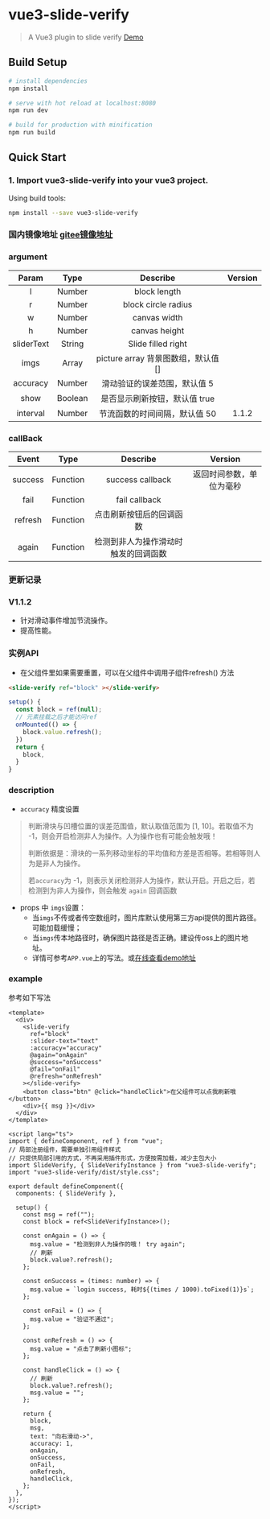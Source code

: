 # vue3-slide-verify

> A Vue3 plugin to slide verify [Demo](https://monoplasty.github.io/vue3-slide-verify/)

## Build Setup

``` bash
# install dependencies
npm install

# serve with hot reload at localhost:8080
npm run dev

# build for production with minification
npm run build
```
## Quick Start

###  1. Import vue3-slide-verify into your vue3 project.

Using build tools:

```bash
npm install --save vue3-slide-verify
```

### 国内镜像地址 [gitee镜像地址](https://gitee.com/monoplasty/vue3-slide-verify)

### argument

| Param | Type | Describe | Version |
| :------: | :------: | :------: | :-----: |
| l | Number | block length | |
| r | Number | block circle radius | |
| w | Number | canvas width | |
| h | Number | canvas height | |
| sliderText | String | Slide filled right |  |
| imgs | Array | picture array 背景图数组，默认值 [] |  |
| accuracy | Number | 滑动验证的误差范围，默认值 5 |  |
| show | Boolean | 是否显示刷新按钮，默认值 true |  |
| interval | Number | 节流函数的时间间隔，默认值 50 | 1.1.2 |

### callBack

| Event | Type | Describe | Version |
| :------: | :------: | :------: | :-----: |
| success | Function | success callback | 返回时间参数，单位为毫秒 |
| fail | Function | fail callback | |
| refresh | Function | 点击刷新按钮后的回调函数 | |
| again | Function | 检测到非人为操作滑动时触发的回调函数 |  |

### 更新记录
### V1.1.2
- 针对滑动事件增加节流操作。
- 提高性能。

### 实例API
- 在父组件里如果需要重置，可以在父组件中调用子组件refresh() 方法
```html
<slide-verify ref="block" ></slide-verify>
```
```javascript
setup() {
  const block = ref(null);
  // 元素挂载之后才能访问ref
  onMounted(() => {
    block.value.refresh();
  })
  return {
    block,
  }
}
```

### description
- `accuracy` 精度设置
> 判断滑块与凹槽位置的误差范围值，默认取值范围为 [1, 10]。若取值不为 -1，则会开启检测非人为操作。人为操作也有可能会触发哦！
>
> 判断依据是：滑块的一系列移动坐标的平均值和方差是否相等。若相等则人为是非人为操作。
>
> 若`accuracy`为 -1，则表示关闭检测非人为操作，默认开启。开启之后，若检测到为非人为操作，则会触发 `again` 回调函数

- props 中 `imgs`设置：
  - 当`imgs`不传或者传空数组时，图片库默认使用第三方api提供的图片路径。可能加载缓慢；
  - 当`imgs`传本地路径时，确保图片路径是否正确。建设传oss上的图片地址。
  - 详情可参考`APP.vue`上的写法。或[在线查看demo地址](https://monoplasty.github.io/vue3-slide-verify/)

### example
参考如下写法
```vue
<template>
  <div>
    <slide-verify
      ref="block"
      :slider-text="text"
      :accuracy="accuracy"
      @again="onAgain"
      @success="onSuccess"
      @fail="onFail"
      @refresh="onRefresh"
    ></slide-verify>
    <button class="btn" @click="handleClick">在父组件可以点我刷新哦</button>
    <div>{{ msg }}</div>
  </div>
</template>

<script lang="ts">
import { defineComponent, ref } from "vue";
// 局部注册组件，需要单独引用组件样式
// 只提供局部引用的方式，不再采用插件形式，方便按需加载，减少主包大小
import SlideVerify, { SlideVerifyInstance } from "vue3-slide-verify";
import "vue3-slide-verify/dist/style.css";

export default defineComponent({
  components: { SlideVerify },

  setup() {
    const msg = ref("");
    const block = ref<SlideVerifyInstance>();

    const onAgain = () => {
      msg.value = "检测到非人为操作的哦！ try again";
      // 刷新
      block.value?.refresh();
    };

    const onSuccess = (times: number) => {
      msg.value = `login success, 耗时${(times / 1000).toFixed(1)}s`;
    };

    const onFail = () => {
      msg.value = "验证不通过";
    };

    const onRefresh = () => {
      msg.value = "点击了刷新小图标";
    };

    const handleClick = () => {
      // 刷新
      block.value?.refresh();
      msg.value = "";
    };

    return {
      block,
      msg,
      text: "向右滑动->",
      accuracy: 1,
      onAgain,
      onSuccess,
      onFail,
      onRefresh,
      handleClick,
    };
  },
});
</script>
```
